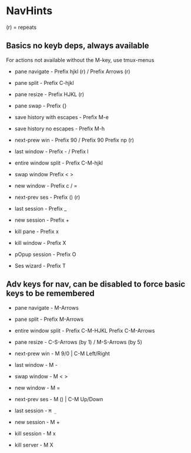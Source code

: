 # NavHints

(r) = repeats

## Basics no keyb deps, always available

For actions not available without the M-key, use tmux-menus

- pane navigate - Prefix hjkl (r) / Prefix Arrows (r)
- pane split - Prefix C-hjkl
- pane resize - Prefix HJKL (r)
- pane swap - Prefix {}
- save history with escapes - Prefix M-e
- save history no escapes - Prefix M-h

- next-prew win - Prefix 90 / Prefix 90 Prefix np (r)
- last window - Prefix - / Prefix l
- entire window split - Prefix C-M-hjkl
- swap window Prefix < >
- new window - Prefix c / =

- next-prev ses - Prefix () (r)
- last session - Prefix \_
- new session - Prefix +
- kill pane - Prefix x
- kill window - Prefix X
- pOpup session - Prefix O
- Ses wizard - Prefix T

## Adv keys for nav, can be disabled to force basic keys to be remembered

- pane navigate - M-Arrows
- pane split - Prefix M-Arrows
- entire window split - Prefix C-M-HJKL Prefix C-M-Arrows
- pane resize - C-S-Arrows (by 1) / M-S-Arrows (by 5)

- next-prew win - M 9/0 | C-M Left/Right
- last window - M -
- swap window - M < >
- new window - M =

- next-prev ses - M () | C-M Up/Down
- last session - `M _`
- new session - M +

- kill session - M x
- kill server - M X
